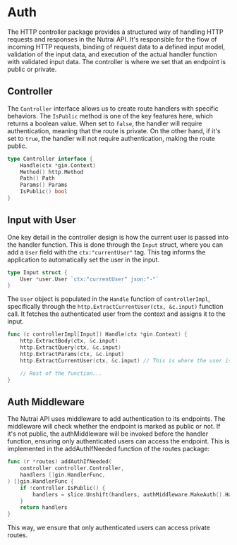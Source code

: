 # Auth
The HTTP controller package provides a structured way of handling HTTP requests and responses in the Nutrai API. It's responsible for the flow of incoming HTTP requests, binding of request data to a defined input model, validation of the input data, and execution of the actual handler function with validated input data. The controller is where we set that an endpoint is public or private.

## Controller

The `Controller` interface allows us to create route handlers with specific behaviors. The `IsPublic` method is one of the key features here, which returns a boolean value. When set to `false`, the handler will require authentication, meaning that the route is private. On the other hand, if it's set to `true`, the handler will not require authentication, making the route public. 

```go
type Controller interface {
	Handle(ctx *gin.Context)
	Method() http.Method
	Path() Path
	Params() Params
	IsPublic() bool
}
```

## Input with User

One key detail in the controller design is how the current user is passed into the handler function. This is done through the `Input` struct, where you can add a `User` field with the `ctx:"currentUser"` tag. This tag informs the application to automatically set the user in the input.

```go
type Input struct {
	User *user.User `ctx:"currentUser" json:"-"`
}
```

The `User` object is populated in the `Handle` function of `controllerImpl`, specifically through the `http.ExtractCurrentUser(ctx, &c.input)` function call. It fetches the authenticated user from the context and assigns it to the input.

```go
func (c controllerImpl[Input]) Handle(ctx *gin.Context) {
	http.ExtractBody(ctx, &c.input)
	http.ExtractQuery(ctx, &c.input)
	http.ExtractParams(ctx, &c.input)
	http.ExtractCurrentUser(ctx, &c.input) // This is where the user is set

	// Rest of the function...
}
```

## Auth Middleware
The Nutrai API uses middleware to add authentication to its endpoints. The middleware will check whether the endpoint is marked as public or not. If it's not public, the authMiddleware will be invoked before the handler function, ensuring only authenticated users can access the endpoint. This is implemented in the addAuthIfNeeded function of the routes package:

```go
func (r *routes) addAuthIfNeeded(
	controller controller.Controller,
	handlers []gin.HandlerFunc,
) []gin.HandlerFunc {
	if !controller.IsPublic() {
		handlers = slice.Unshift(handlers, authMiddleware.MakeAuth().Handle).Build()
	}
	return handlers
}
```

This way, we ensure that only authenticated users can access private routes.